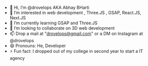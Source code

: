 - 👋 Hi, I’m @drovelops AKA Abhay BHarti
- 👀 I’m interested in web development , Three.JS , GSAP, React.JS, Next.JS
- 🌱 I’m currently learning GSAP and Three.JS
- 💞️ I’m looking to collaborate on 3D web development
- 📫 Drop a mail at "drovelops@gmail.com" or a DM on Instagram at @drovelops
- 😄 Pronouns: He, Developer 
- ⚡ Fun fact: I dropped out of my college in second year to start a IT agency

<!---
drovelops/drovelops is a ✨ special ✨ repository because its `README.md` (this file) appears on your GitHub profile.
You can click the Preview link to take a look at your changes.
--->
